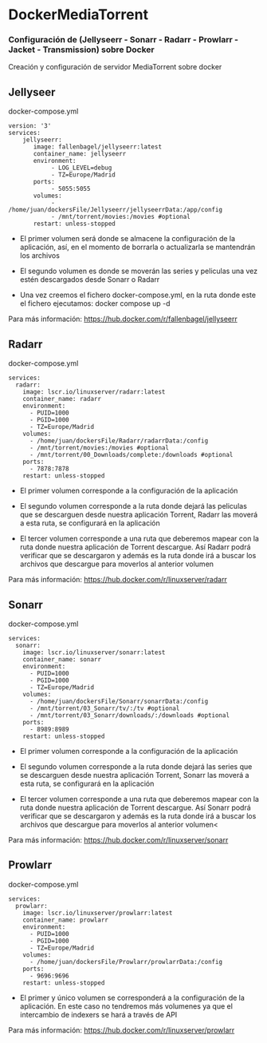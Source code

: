 # DockerMediaTorrent
### Configuración de (Jellyseerr - Sonarr - Radarr - Prowlarr - Jacket - Transmission) sobre Docker

Creación y configuración de servidor MediaTorrent sobre docker

## Jellyseer

docker-compose.yml

<p> 

```docker
version: '3'
services:
    jellyseerr:
       image: fallenbagel/jellyseerr:latest
       container_name: jellyseerr
       environment:
            - LOG_LEVEL=debug
            - TZ=Europe/Madrid
       ports:
            - 5055:5055
       volumes:
            - /home/juan/dockersFile/Jellyseerr/jellyseerrData:/app/config
            - /mnt/torrent/movies:/movies #optional
       restart: unless-stopped
```
</p>

- El primer volumen será donde se almacene la configuración de la aplicación, así, en el momento de borrarla o actualizarla se mantendrán los archivos

- El segundo volumen es donde se moverán las series y peliculas una vez estén descargados desde Sonarr o Radarr

- Una vez creemos el fichero docker-compose.yml, en la ruta donde este el fichero ejecutamos: docker compose up -d

Para más información: https://hub.docker.com/r/fallenbagel/jellyseerr

## Radarr

docker-compose.yml

<p> 

```docker
services:
  radarr:
    image: lscr.io/linuxserver/radarr:latest
    container_name: radarr
    environment:
      - PUID=1000
      - PGID=1000
      - TZ=Europe/Madrid
    volumes:
      - /home/juan/dockersFile/Radarr/radarrData:/config
      - /mnt/torrent/movies:/movies #optional
      - /mnt/torrent/00_Downloads/complete:/downloads #optional
    ports:
      - 7878:7878
    restart: unless-stopped
```
</p>

- El primer volumen corresponde a la configuración de la aplicación

- El segundo volumen corresponde a la ruta donde dejará las peliculas que se descarguen desde nuestra aplicación Torrent, Radarr las moverá a esta ruta, se configurará en la aplicación

- El tercer volumen corresponde a una ruta que deberemos mapear con la ruta donde nuestra aplicación de Torrent descargue. Así Radarr podrá verificar que se descargaron y además es la ruta donde irá a buscar los archivos que descargue para moverlos al anterior volumen

Para más información: https://hub.docker.com/r/linuxserver/radarr

## Sonarr

docker-compose.yml

<p> 

```docker
services:
  sonarr:
    image: lscr.io/linuxserver/sonarr:latest
    container_name: sonarr
    environment:
      - PUID=1000
      - PGID=1000
      - TZ=Europe/Madrid
    volumes:
      - /home/juan/dockersFile/Sonarr/sonarrData:/config
      - /mnt/torrent/03_Sonarr/tv/:/tv #optional
      - /mnt/torrent/03_Sonarr/downloads/:/downloads #optional
    ports:
      - 8989:8989
    restart: unless-stopped
```
</p>

- El primer volumen corresponde a la configuración de la aplicación

- El segundo volumen corresponde a la ruta donde dejará las series que se descarguen desde nuestra aplicación Torrent, Sonarr las moverá a esta ruta, se configurará en la aplicación

- El tercer volumen corresponde a una ruta que deberemos mapear con la ruta donde nuestra aplicación de Torrent descargue. Así Sonarr podrá verificar que se descargaron y además es la ruta donde irá a buscar los archivos que descargue para moverlos al anterior volumen<

Para más información: https://hub.docker.com/r/linuxserver/sonarr

## Prowlarr

docker-compose.yml

<p> 

```docker
services:
  prowlarr:
    image: lscr.io/linuxserver/prowlarr:latest
    container_name: prowlarr
    environment:
      - PUID=1000
      - PGID=1000
      - TZ=Europe/Madrid
    volumes:
      - /home/juan/dockersFile/Prowlarr/prowlarrData:/config
    ports:
      - 9696:9696
    restart: unless-stopped
```
</p>

- El primer y único volumen se corresponderá a la configuración de la aplicación.
En este caso no tendremos más volumenes ya que el intercambio de indexers se hará a través de API


Para más información: https://hub.docker.com/r/linuxserver/prowlarr
